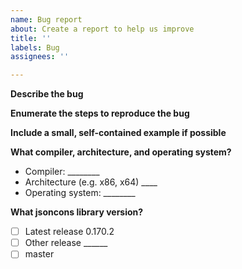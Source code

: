 ```yaml
---
name: Bug report
about: Create a report to help us improve
title: ''
labels: Bug
assignees: ''

---
```


**Describe the bug**

<!-- What is the expected behavior? -->
<!-- What is the actual behavior? -->

**Enumerate the steps to reproduce the bug**

**Include a small, self-contained example if possible**

**What compiler, architecture, and operating system?**

- Compiler: ________
- Architecture (e.g. x86, x64) ____
- Operating system: ________

**What jsoncons library version?**

 - [ ] Latest release 0.170.2
 - [ ] Other release ______
 - [ ] master
